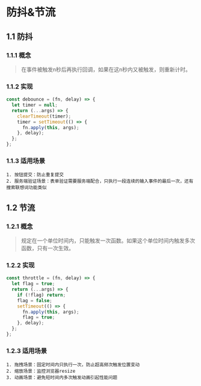 # 防抖&节流

## 1.1 防抖

### 1.1.1 概念

> 在事件被触发n秒后再执行回调，如果在这n秒内又被触发，则重新计时。

### 1.1.2 实现

```js
const debounce = (fn, delay) => {
  let timer = null;
  return (...args) => {
    clearTimeout(timer);
    timer = setTimeout(() => {
      fn.apply(this, args);
    }, delay);
  };
};
```

### 1.1.3 适用场景

```text
1. 按钮提交：防止重复提交
2. 服务端验证场景：表单验证需要服务端配合，只执行一段连续的输入事件的最后一次，还有搜索联想词功能类似
```

## 1.2 节流

### 1.2.1 概念

> 规定在一个单位时间内，只能触发一次函数。如果这个单位时间内触发多次函数，只有一次生效。

### 1.2.2 实现

```js
const throttle = (fn, delay) => {
  let flag = true;
  return (...args) => {
    if (!flag) return;
    flag = false;
    setTimeout(() => {
      fn.apply(this, args);
      flag = true;
    }, delay);
  };
};
```

### 1.2.3 适用场景

```text
1. 拖拽场景：固定时间内只执行一次，防止超高频次触发位置变动
2. 缩放场景：监控浏览器resize
3. 动画场景：避免短时间内多次触发动画引起性能问题
```
